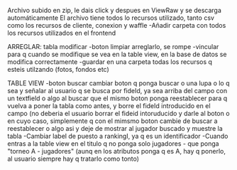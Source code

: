 Archivo subido en zip, le dais click y despues en ViewRaw y se descarga automáticamente El archivo tiene todos lo recursos utilizado, tanto csv como los recursos de cliente, conexion y waffle 
-Añadir carpeta con todos los recursos utilizados en el frontend 

ARREGLAR: 
tabla modificar 
  -boton limpiar arreglarlo, se rompe -vincular para q cuando se modifique se vea en la table view, en la base de datos se modifica correctamente 
  -guardar en una carpeta todas los recursos q esteis utilzando (fotos, fondos etc)

TABLE VIEW 
  -boton buscar cambiar boton q ponga buscar o una lupa o lo q sea y señalar al usuario q se busca por fideId, ya sea arriba del campo con un textfield o algo al buscar que el mismo boton ponga reestablecer para q vuelva a poner la tabla como antes, y borre el fideId introducido en el campo (no deberia el usuario borrar el fideid intoruducido y darle al boton o en cuyo caso, simplemente q con el mimsmo boton cambie de buscar a reestablecer o algo asi y deje de mostrar al jugador buscado y muestre la tabla 
  -Cambiar label de puesto a rankingI, ya q es un identificador -Cuando entras a la table view en el titulo q no ponga solo jugadores - que ponga "torneo A - jugadores" (aunq en los atributos ponga q es A, hay q ponerlo, al usuario siempre hay q tratarlo como tonto)

